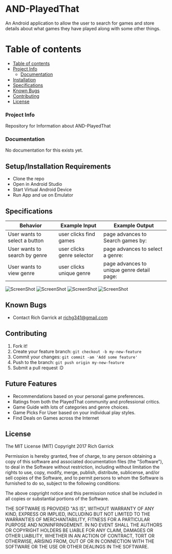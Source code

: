 # AND-PlayedThat
An Android application to allow the user to search for games and store details about what games they have played along with some other things.

Table of contents
=================

  * [Table of contents](#table-of-contents)
  * [Project Info](#project-info)
    * [Documentation](#documentation)
  * [Installation](#installation)
  * [Specifications](#specifications)
  * [Known Bugs](#known-bugs)
  * [Contributing](#contributing)
  * [License](#license)

### Project Info

  Repository for Information about AND-PlayedThat

### Documentation

  No documentation for this exists yet.

## Setup/Installation Requirements

* Clone the repo
* Open in Android Studio
* Start Virtual Android Device
* Run App and ue on Emulator


## Specifications

| Behavior      | Example Input         | Example Output        |
| ------------- | ------------- | ------------- |
| User wants to select a button  | user clicks find games  | page advances to Search games by:   |
| User wants to search by genre  | user clicks genre selector  | page advances to select a genre:   |
| User wants to view genre  | user clicks unique genre | page advances to unique genre detail page:   |

![ScreenShot](./app/src/main/assets/images/screenshot01.png)
![ScreenShot](./app/src/main/assets/images/screenshot02.png)
![ScreenShot](./app/src/main/assets/images/screenshot03.png)
![ScreenShot](./app/src/main/assets/images/screenshot04.png)

## Known Bugs
* Contact Rich Garrick at <richg341@gmail.com>

## Contributing

1. Fork it!
2. Create your feature branch: `git checkout -b my-new-feature`
3. Commit your changes: `git commit -am 'Add some feature'`
4. Push to the branch: `git push origin my-new-feature`
5. Submit a pull request :D

## Future Features

*   Recommendations based on your personal game preferences.
*   Ratings from both the PlayedThat community and professional critics.
*   Game Guide with lots of categories and genre choices.
*   Game Picks For User based on your individual play styles.
*   Find Deals on Games across the Internet


## License
The MIT License (MIT)
Copyright 2017 Rich Garrick

Permission is hereby granted, free of charge, to any person obtaining a copy of this software and associated documentation files (the "Software"), to deal in the Software without restriction, including without limitation the rights to use, copy, modify, merge, publish, distribute, sublicense, and/or sell copies of the Software, and to permit persons to whom the Software is furnished to do so, subject to the following conditions:

The above copyright notice and this permission notice shall be included in all copies or substantial portions of the Software.

THE SOFTWARE IS PROVIDED "AS IS", WITHOUT WARRANTY OF ANY KIND, EXPRESS OR IMPLIED, INCLUDING BUT NOT LIMITED TO THE WARRANTIES OF MERCHANTABILITY, FITNESS FOR A PARTICULAR PURPOSE AND NONINFRINGEMENT. IN NO EVENT SHALL THE AUTHORS OR COPYRIGHT HOLDERS BE LIABLE FOR ANY CLAIM, DAMAGES OR OTHER LIABILITY, WHETHER IN AN ACTION OF CONTRACT, TORT OR OTHERWISE, ARISING FROM, OUT OF OR IN CONNECTION WITH THE SOFTWARE OR THE USE OR OTHER DEALINGS IN THE SOFTWARE.

